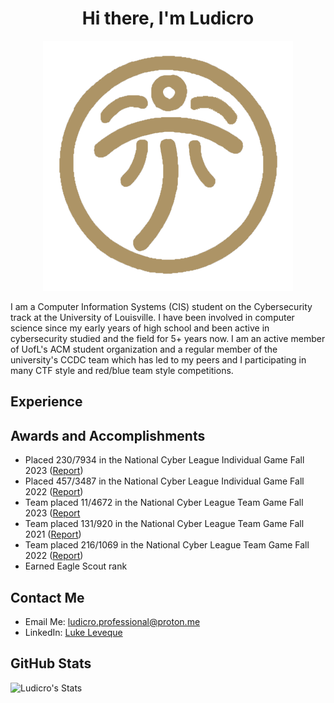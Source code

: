 <h1 align="center">Hi there, I'm Ludicro</h1>
<p align="center">
  <img src="logo.png" />
</p>


I am a Computer Information Systems (CIS) student on the Cybersecurity track at the University of Louisville. I have been involved in computer science since my early years of high school and been active in cybersecurity studied and the field for 5+ years now. I am an active member of UofL's ACM student organization and a regular member of the university's CCDC team which has led to my peers and I participating in many CTF style and red/blue team style competitions. 

## Experience 

## Awards and Accomplishments
- Placed 230/7934 in the National Cyber League Individual Game Fall 2023 ([Report](https://cyberskyline.com/report/EWCE1DX3HP1U))
- Placed 457/3487 in the National Cyber League Individual Game Fall 2022 ([Report](https://cyberskyline.com/report/JWVHPVDWJFN9))
- Team placed 11/4672 in the National Cyber League Team Game Fall 2023 ([Report](https://cyberskyline.com/report/FHAM10HNEUXA)
- Team placed 131/920 in the National Cyber League Team Game Fall 2021 ([Report](https://cyberskyline.com/report/U6T6UUBTLB5J))
- Team placed 216/1069 in the National Cyber League Team Game Fall 2022 ([Report](https://cyberskyline.com/report/JWVHPVDWJFN9))
- Earned Eagle Scout rank

## Contact Me
- Email Me: ludicro.professional@proton.me
- LinkedIn: [Luke Leveque](https://www.linkedin.com/in/luke-leveque/)


## GitHub Stats
![Ludicro's Stats](https://github-readme-stats.vercel.app/api?username=Ludicro&theme=vue-dark&show_icons=true&hide_border=true&count_private=true)
